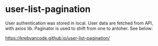 # user-list-pagination

User authentication was stored in local.
User data are fetched from API, with axios lib.
Paginator is used to shift from one to antoher.
See below:

https://krebyancode.github.io/user-list-pagination/

